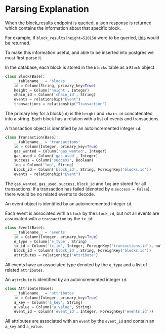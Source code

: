 # Parsing Explanation

When the block_results endpoint is queried, a json response is returned which contains the information about that specific block. 

For example, if `block_results?height=520158` were to be queried, [this](data/example.json) would be returned. 

To make this information useful, and able to be inserted into postgres we must first parse it. 

In the database, each block is stored in the `blocks` table as a `Block` object:

```python
class Block(Base):
    __tablename__ = 'blocks'
    id = Column(String, primary_key=True)
    height = Column('height', Integer)
    chain_id = Column('chain_id', String)
    events = relationship("Event")
    transactions = relationship("Transaction")
```

The primary key for a block(`id`) is the `height` and `chain_id` concatenated into a string. Each block has a relation with a list of events and transactions. 

A transaction object is identified by an autoincremented integer `id`. 

```python
class Transaction(Base):
    __tablename__ = 'transactions'
    id = Column(Integer, primary_key=True)
    gas_wanted = Column('gas_wanted', Integer)
    gas_used = Column('gas_used', Integer)
    success = Column('success', Boolean)
    log = Column('log', String)
    block_id = Column('block_id', String, ForeignKey('blocks.id'))
    events = relationship("Event")
```

The `gas_wanted`, `gas_used`, `success`, `block_id` and `log` are stored for all transactions. If a transaction has failed (denoted by a `success = False`), there would be no related events to decode. 

An event object is identified by an autoincremented integer `id`. 

Each event is associated with a `block` by the `block_id`, but not all events are associated with a `transaction` by the `tx_id`. 

```python
class Event(Base):
    __tablename__ = 'events'
    id = Column(Integer, primary_key=True)
    e_type = Column('e_type', String)
    tx_id = Column('tx_id', Integer, ForeignKey('transactions.id'), nullable=True)
    block_id = Column('block_id', String, ForeignKey('blocks.id'))
    attributes = relationship("Attribute")
```

All events have an associated type denoted by the `e_type` and a list of related `attributes`. 

An `attribute` is identified by an autoincremented integer `id`. 

```python
class Attribute(Base):
    __tablename__ = 'attributes'
    id = Column(Integer, primary_key=True)
    a_key = Column('a_key', String)
    a_value = Column('a_value', String)
    event_id = Column('event_id', Integer, ForeignKey('events.id'))
```

All attributes are associated with an `event` by the `event_id` and contain an `a_key` and `a_value`. 